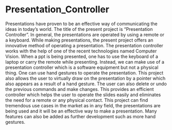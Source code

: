 # Presentation_Controller
Presentations have proven to be an effective way of communicating the ideas in today’s world. The title of the present project is “Presentation Controller”. In general, the presentations are operated by using a remote or a keyboard. While making presentations, the present project offers an innovative method of operating a presentation. The presentation controller works with the help of one of the recent technologies named Computer Vision. 
When a ppt is being presented, one has to use the keyboard of a laptop or carry the remote while presenting. Instead, we can make use of a presentation controller which is a software equipment but not a physical thing. One can use hand gestures to operate the presentation. This project also allows the user to virtually draw on the presentation by a pointer which also appears as a result of a hand gesture. The user can also delete or undo the previous commands and make changes. This provides an efficient controller which helps the user to operate the slides easily and eliminates the need for a remote or any physical contact. This project can find tremendous use cases in the market as in any field, the presentations are being used and it will be an effective way to make a presentation. Many features can also be added as further development such as more hand gestures.

